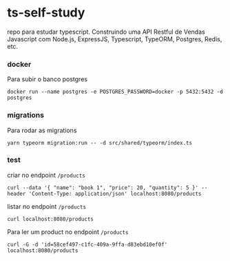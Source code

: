 # ts-self-study

repo para estudar typescript.
Construindo uma API Restful de Vendas Javascript com Node.js, ExpressJS, Typescript, TypeORM, Postgres, Redis, etc.

### docker

Para subir o banco postgres

```console
docker run --name postgres -e POSTGRES_PASSWORD=docker -p 5432:5432 -d postgres
```

### migrations

Para rodar as migrations

```console
yarn typeorm migration:run -- -d src/shared/typeorm/index.ts
```

### test

criar no endpoint `/products`

```console
curl --data '{ "name": "book 1", "price": 20, "quantity": 5 }' --header 'Content-Type: application/json' localhost:8080/products
```

listar no endpoint `/products`

```console
curl localhost:8080/products
```

Para ler um product no endpoint `/products`

```console
curl -G -d 'id=58cef497-c1fc-409a-9ffa-d83ebd10ef0f' localhost:8080/products
```
